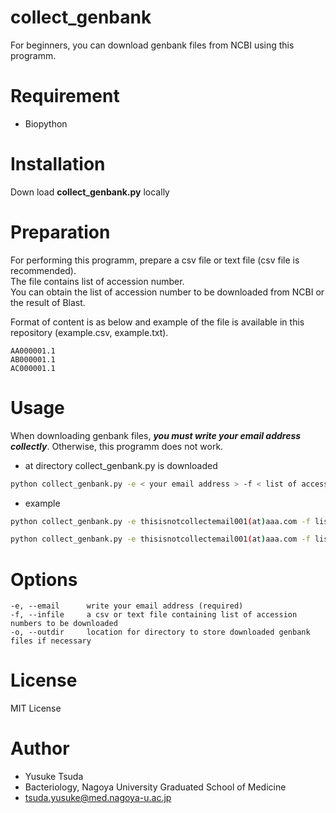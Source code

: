 # collect_genbank
For beginners, you can download genbank files from NCBI using this programm.  

# Requirement
* Biopython

# Installation
Down load **collect_genbank.py** locally 

# Preparation
For performing this programm, prepare a csv file or text file (csv file is recommended).   
The file contains list of accession number.  
You can obtain the list of accession number to be downloaded from NCBI or the result of Blast.  
  
Format of content is as below and example of the file is available in this repository (example.csv, example.txt).  

```
AA000001.1
AB000001.1
AC000001.1
```

# Usage
When downloading genbank files, ***you must write your email address collectly***. Otherwise, this programm does not work.

* at directory collect_genbank.py is downloaded
```bash
python collect_genbank.py -e < your email address > -f < list of accession numbers > -o < location of directory to store if necessary >
```

* example
```bash
python collect_genbank.py -e thisisnotcollectemail001(at)aaa.com -f list.csv
```
```bash
python collect_genbank.py -e thisisnotcollectemail001(at)aaa.com -f list2.csv -o result
```

# Options
```
-e, --email      write your email address (required)
-f, --infile     a csv or text file containing list of accession numbers to be downloaded
-o, --outdir     location for directory to store downloaded genbank files if necessary
```
# License
MIT License

# Author
* Yusuke Tsuda
* Bacteriology, Nagoya University Graduated School of Medicine
* tsuda.yusuke@med.nagoya-u.ac.jp
